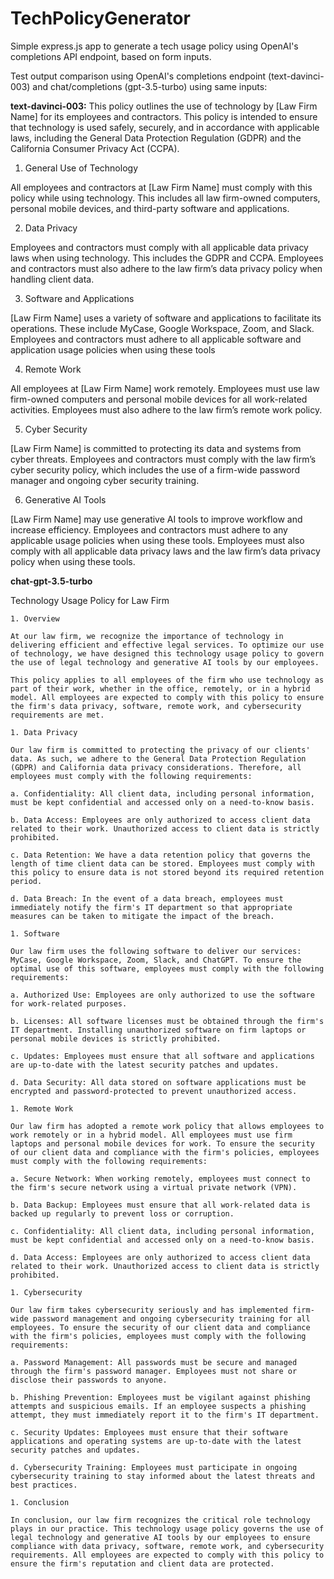 # TechPolicyGenerator
Simple express.js app to generate a tech usage policy using OpenAI's completions API endpoint, based on form inputs.

Test output comparison using OpenAI's completions endpoint (text-davinci-003) and chat/completions (gpt-3.5-turbo) using same inputs:

**text-davinci-003:**
This policy outlines the use of technology by [Law Firm Name] for its employees and contractors. This policy is intended to ensure that technology is used safely, securely, and in accordance with applicable laws, including the General Data Protection Regulation (GDPR) and the California Consumer Privacy Act (CCPA).

1. General Use of Technology

All employees and contractors at [Law Firm Name] must comply with this policy while using technology. This includes all law firm-owned computers, personal mobile devices, and third-party software and applications.

2. Data Privacy

Employees and contractors must comply with all applicable data privacy laws when using technology. This includes the GDPR and CCPA. Employees and contractors must also adhere to the law firm’s data privacy policy when handling client data.

3. Software and Applications

[Law Firm Name] uses a variety of software and applications to facilitate its operations. These include MyCase, Google Workspace, Zoom, and Slack. Employees and contractors must adhere to all applicable software and application usage policies when using these tools

4. Remote Work

All employees at [Law Firm Name] work remotely. Employees must use law firm-owned computers and personal mobile devices for all work-related activities. Employees must also adhere to the law firm’s remote work policy.

5. Cyber Security

[Law Firm Name] is committed to protecting its data and systems from cyber threats. Employees and contractors must comply with the law firm’s cyber security policy, which includes the use of a firm-wide password manager and ongoing cyber security training.

6. Generative AI Tools

[Law Firm Name] may use generative AI tools to improve workflow and increase efficiency. Employees and contractors must adhere to any applicable usage policies when using these tools. Employees must also comply with all applicable data privacy laws and the law firm’s data privacy policy when using these tools.


**chat-gpt-3.5-turbo**    
    
Technology Usage Policy for Law Firm
    
    1. Overview
    
    At our law firm, we recognize the importance of technology in delivering efficient and effective legal services. To optimize our use of technology, we have designed this technology usage policy to govern the use of legal technology and generative AI tools by our employees.
    
    This policy applies to all employees of the firm who use technology as part of their work, whether in the office, remotely, or in a hybrid model. All employees are expected to comply with this policy to ensure the firm's data privacy, software, remote work, and cybersecurity requirements are met.
    
    1. Data Privacy
    
    Our law firm is committed to protecting the privacy of our clients' data. As such, we adhere to the General Data Protection Regulation (GDPR) and California data privacy considerations. Therefore, all employees must comply with the following requirements:
    
    a. Confidentiality: All client data, including personal information, must be kept confidential and accessed only on a need-to-know basis.
    
    b. Data Access: Employees are only authorized to access client data related to their work. Unauthorized access to client data is strictly prohibited.
    
    c. Data Retention: We have a data retention policy that governs the length of time client data can be stored. Employees must comply with this policy to ensure data is not stored beyond its required retention period.
    
    d. Data Breach: In the event of a data breach, employees must immediately notify the firm's IT department so that appropriate measures can be taken to mitigate the impact of the breach.
    
    1. Software
    
    Our law firm uses the following software to deliver our services: MyCase, Google Workspace, Zoom, Slack, and ChatGPT. To ensure the optimal use of this software, employees must comply with the following requirements:
    
    a. Authorized Use: Employees are only authorized to use the software for work-related purposes.
    
    b. Licenses: All software licenses must be obtained through the firm's IT department. Installing unauthorized software on firm laptops or personal mobile devices is strictly prohibited.
    
    c. Updates: Employees must ensure that all software and applications are up-to-date with the latest security patches and updates.
    
    d. Data Security: All data stored on software applications must be encrypted and password-protected to prevent unauthorized access.
    
    1. Remote Work
    
    Our law firm has adopted a remote work policy that allows employees to work remotely or in a hybrid model. All employees must use firm laptops and personal mobile devices for work. To ensure the security of our client data and compliance with the firm's policies, employees must comply with the following requirements:
    
    a. Secure Network: When working remotely, employees must connect to the firm's secure network using a virtual private network (VPN).
    
    b. Data Backup: Employees must ensure that all work-related data is backed up regularly to prevent loss or corruption.
    
    c. Confidentiality: All client data, including personal information, must be kept confidential and accessed only on a need-to-know basis.
    
    d. Data Access: Employees are only authorized to access client data related to their work. Unauthorized access to client data is strictly prohibited.
    
    1. Cybersecurity
    
    Our law firm takes cybersecurity seriously and has implemented firm-wide password management and ongoing cybersecurity training for all employees. To ensure the security of our client data and compliance with the firm's policies, employees must comply with the following requirements:
    
    a. Password Management: All passwords must be secure and managed through the firm's password manager. Employees must not share or disclose their passwords to anyone.
    
    b. Phishing Prevention: Employees must be vigilant against phishing attempts and suspicious emails. If an employee suspects a phishing attempt, they must immediately report it to the firm's IT department.
    
    c. Security Updates: Employees must ensure that their software applications and operating systems are up-to-date with the latest security patches and updates.
    
    d. Cybersecurity Training: Employees must participate in ongoing cybersecurity training to stay informed about the latest threats and best practices.
    
    1. Conclusion
    
    In conclusion, our law firm recognizes the critical role technology plays in our practice. This technology usage policy governs the use of legal technology and generative AI tools by our employees to ensure compliance with data privacy, software, remote work, and cybersecurity requirements. All employees are expected to comply with this policy to ensure the firm's reputation and client data are protected.

